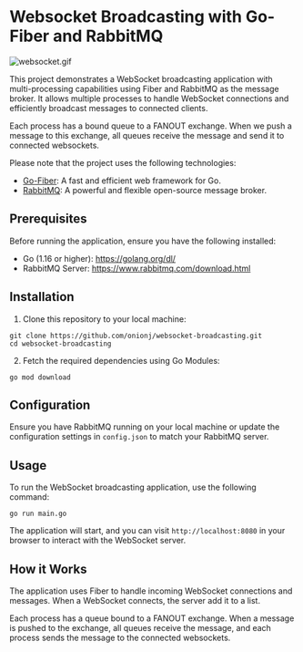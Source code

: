 
# Websocket Broadcasting with Go-Fiber and RabbitMQ

![websocket.gif](./docs/websocket.gif)

This project demonstrates a WebSocket broadcasting application with multi-processing capabilities using Fiber and RabbitMQ as the message broker. It allows multiple processes to handle WebSocket connections and efficiently broadcast messages to connected clients.

Each process has a bound queue to a FANOUT exchange. When we push a message to this exchange, all queues receive the message and send it to connected websockets.

Please note that the project uses the following technologies:

- [Go-Fiber](https://github.com/gofiber/fiber): A fast and efficient web framework for Go.
- [RabbitMQ](https://www.rabbitmq.com/): A powerful and flexible open-source message broker.

## Prerequisites

Before running the application, ensure you have the following installed:

- Go (1.16 or higher): https://golang.org/dl/
- RabbitMQ Server: https://www.rabbitmq.com/download.html

## Installation

1. Clone this repository to your local machine:

```
git clone https://github.com/onionj/websocket-broadcasting.git
cd websocket-broadcasting
```

2. Fetch the required dependencies using Go Modules:

```
go mod download
```

## Configuration

Ensure you have RabbitMQ running on your local machine or update the configuration settings in `config.json` to match your RabbitMQ server.

## Usage

To run the WebSocket broadcasting application, use the following command:

```
go run main.go
```

The application will start, and you can visit `http://localhost:8080` in your browser to interact with the WebSocket server.

## How it Works

The application uses Fiber to handle incoming WebSocket connections and messages. When a WebSocket connects, the server add it to a list.

Each process has a queue bound to a FANOUT exchange. When a message is pushed to the exchange, all queues receive the message, and each process sends the message to the connected websockets.
